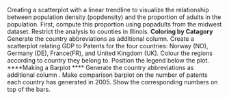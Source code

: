 Creating a scatterplot with a linear trendline to visualize the relationship between population density (popdensity) and the proportion of adults in the population. First, compute this proportion using popadults from the midwest dataset. Restrict the analysis to counties in Illinois.
**Coloring by Catagory**
Generate the country abbreviations as additional column. Create a scatterplot relating GDP to Patents for the four countries: Norway (NO), Germany (DE), France(FR), and United Kingdom (UK). Colour the regions according to country they belong to. Position the legend below the plot. 
****Making a Barplot ****
Generate the country abbreviations as additional column . Make comparison barplot on the number of patents each country has generated in 2005. Show the corresponding numbers on top of the bars.
